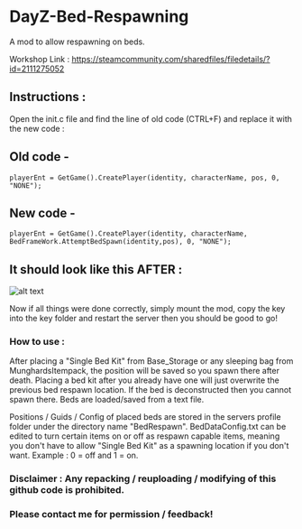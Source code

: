 # DayZ-Bed-Respawning
A mod to allow respawning on beds.

Workshop Link : https://steamcommunity.com/sharedfiles/filedetails/?id=2111275052

## Instructions :
Open the init.c file and find the line of old code (CTRL+F) and replace it with the new code :

## Old code -
`playerEnt = GetGame().CreatePlayer(identity, characterName, pos, 0, "NONE");`

## New code -
`playerEnt = GetGame().CreatePlayer(identity, characterName, BedFrameWork.AttemptBedSpawn(identity,pos), 0, "NONE");`

## It should look like this AFTER :
![alt text](https://i.imgur.com/HfAkfcH.png "Example")

Now if all things were done correctly, simply mount the mod, copy the key into the key folder and restart the server then you should be good to go!

### How to use :
After placing a "Single Bed Kit" from Base_Storage or any sleeping bag from MunghardsItempack, the position will be saved so you spawn there after death.
Placing a bed kit after you already have one will just overwrite the previous bed respawn location.
If the bed is deconstructed then you cannot spawn there. Beds are loaded/saved from a text file.

Positions / Guids / Config of placed beds are stored in the servers profile folder under the directory name "BedRespawn".
BedDataConfig.txt can be edited to turn certain items on or off as respawn capable items, meaning you don't have to allow "Single Bed Kit" as a spawning location if you don't want.
Example : 0 = off and 1 = on.

### Disclaimer : Any repacking / reuploading / modifying of this github code is prohibited.

### Please contact me for permission / feedback!
